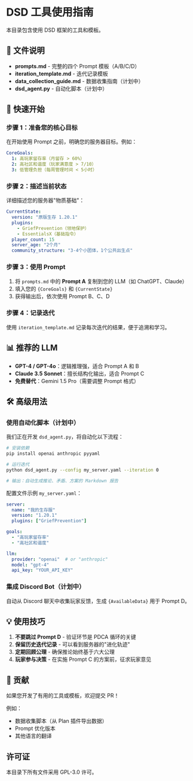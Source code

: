 # DSD 工具使用指南

本目录包含使用 DSD 框架的工具和模板。

## 📁 文件说明

- **prompts.md** - 完整的四个 Prompt 模板（A/B/C/D）
- **iteration_template.md** - 迭代记录模板
- **data_collection_guide.md** - 数据收集指南（计划中）
- **dsd_agent.py** - 自动化脚本（计划中）

## 🚀 快速开始

### 步骤 1：准备您的核心目标

在开始使用 Prompt 之前，明确您的服务器目标。例如：

```yaml
CoreGoals:
  1: 高玩家留存率（月留存 > 60%）
  2: 高社区和谐度（玩家满意度 > 7/10）
  3: 低管理负担（每周管理时间 < 5小时）
```

### 步骤 2：描述当前状态

详细描述您的服务器"物质基础"：

```yaml
CurrentState:
  version: "原版生存 1.20.1"
  plugins:
    - GriefPrevention（领地保护）
    - EssentialsX（基础指令）
  player_count: 15
  server_age: "2个月"
  community_structure: "3-4个小团体，1个公共出生点"
```

### 步骤 3：使用 Prompt

1. 将 `prompts.md` 中的 **Prompt A** 复制到您的 LLM（如 ChatGPT、Claude）
2. 填入您的 `{CoreGoals}` 和 `{CurrentState}`
3. 获得输出后，依次使用 Prompt B、C、D

### 步骤 4：记录迭代

使用 `iteration_template.md` 记录每次迭代的结果，便于追溯和学习。

## 📊 推荐的 LLM

- **GPT-4 / GPT-4o**：逻辑推理强，适合 Prompt A 和 B
- **Claude 3.5 Sonnet**：擅长结构化输出，适合 Prompt C
- **免费替代**：Gemini 1.5 Pro（需要调整 Prompt 格式）

## 🛠️ 高级用法

### 使用自动化脚本（计划中）

我们正在开发 `dsd_agent.py`，将自动化以下流程：

```bash
# 安装依赖
pip install openai anthropic pyyaml

# 运行迭代
python dsd_agent.py --config my_server.yaml --iteration 0

# 输出：自动生成推论、矛盾、方案的 Markdown 报告
```

配置文件示例 `my_server.yaml`：

```yaml
server:
  name: "我的生存服"
  version: "1.20.1"
  plugins: ["GriefPrevention"]

goals:
  - "高玩家留存率"
  - "高社区和谐度"

llm:
  provider: "openai"  # or "anthropic"
  model: "gpt-4"
  api_key: "YOUR_API_KEY"
```

### 集成 Discord Bot（计划中）

自动从 Discord 聊天中收集玩家反馈，生成 `{AvailableData}` 用于 Prompt D。

## 💡 使用技巧

1. **不要跳过 Prompt D** - 验证环节是 PDCA 循环的关键
2. **保留历史迭代记录** - 可以看到服务器的"进化轨迹"
3. **定期回顾公理** - 确保推论始终基于六大公理
4. **玩家参与决策** - 在实施 Prompt C 的方案前，征求玩家意见

## 🤝 贡献

如果您开发了有用的工具或模板，欢迎提交 PR！

例如：
- 数据收集脚本（从 Plan 插件导出数据）
- Prompt 优化版本
- 其他语言的翻译

## 许可证

本目录下所有文件采用 GPL-3.0 许可。
